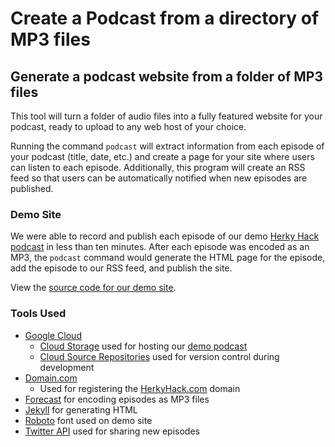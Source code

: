 # Create a Podcast from a directory of MP3 files

## Generate a podcast website from a folder of MP3 files

This tool will turn a folder of audio files into a fully featured website for
your podcast, ready to upload to any web host of your choice.

Running the command `podcast` will extract information from each episode of your
podcast (title, date, etc.) and create a page for your site where users can
listen to each episode. Additionally, this program will create an RSS feed so
that users can be automatically notified when new episodes are published.

### Demo Site

We were able to record and publish each episode of our demo [Herky Hack
podcast](http://herkyhack.com) in less than ten minutes. After each episode was
encoded as an MP3, the `podcast` command would generate the HTML page for the
episode, add the episode to our RSS feed, and publish the site.

View the [source code for our demo
site](https://github.com/ajfarino2/hackUIOWA18).

### Tools Used

 * [Google Cloud](https://cloud.google.com)
   - [Cloud Storage](https://cloud.google.com/storage/) used for hosting our [demo podcast](http://herkyhack.com/)
   - [Cloud Source Repositories](https://cloud.google.com/source-repositories/) used for version control during development
 * [Domain.com](https://domain.com/)
   - Used for registering the [HerkyHack.com](http://herkyhack.com/) domain
 * [Forecast](https://overcast.fm/forecast) for encoding episodes as MP3 files
 * [Jekyll](https://jekyllrb.com/) for generating HTML
 * [Roboto](https://fonts.google.com/specimen/Roboto) font used on demo site
 * [Twitter API](https://developer.twitter.com/en/docs.html) used for sharing new episodes
